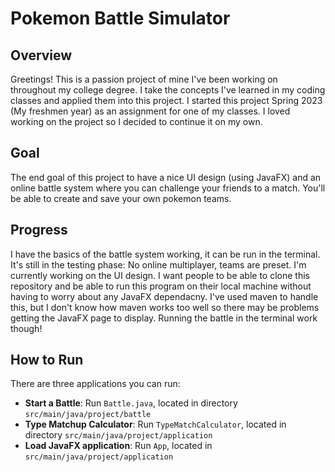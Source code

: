 # Pokemon Battle Simulator

## Overview
Greetings! This is a passion project of mine I've been working on throughout my college degree. I take the concepts I've learned in my coding classes and applied them into this project. I started this project Spring 2023 (My freshmen year) as an assignment for one of my classes. I loved working on the project so I decided to continue it on my own.

## Goal
The end goal of this project to have a nice UI design (using JavaFX) and an online battle system where you can challenge your friends to a match. You'll be able to create and save your own pokemon teams.

## Progress
I have the basics of the battle system working, it can be run in the terminal. It's still in the testing phase: No online multiplayer, teams are preset. I'm currently working on the UI design. I want people to be able to clone this repository and be able to run this program on their local machine without having to worry about any JavaFX dependacny. I've used maven to handle this, but I don't know how maven works too well so there may be problems getting the JavaFX page to display. Running the battle in the terminal work though!

## How to Run
There are three applications you can run:

- **Start a Battle**: Run `Battle.java`, located in directory `src/main/java/project/battle`
- **Type Matchup Calculator**: Run `TypeMatchCalculator`, located in directory `src/main/java/project/application`
- **Load JavaFX application**: Run `App`, located in `src/main/java/project/application`

